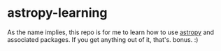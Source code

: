 # astropy-learning
As the name implies, this repo is for me to  learn how to use [astropy](https://github.com/astropy/astropy) and associated packages. If you get anything out of it, that's. bonus. :) 

